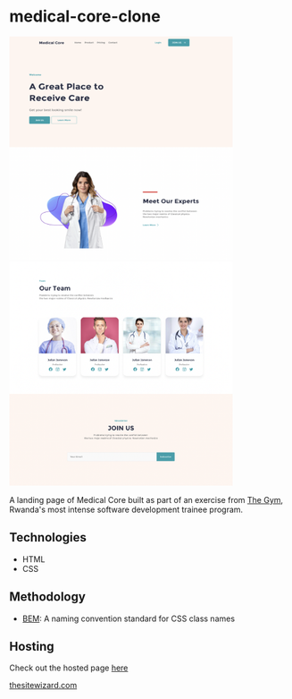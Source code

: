 # medical-core-clone
<p float="left">
    <img src="assets/screenshot-1.png" alt="Screenshot" width="400" height="400" />
    <img src="assets/screenshot-2.png" alt="Screenshot" width="400" height="400" />
</p>

A landing page of Medical Core built as part of an exercise from <a href="https://www.thegym-rwanda.com/" target="_blank">The Gym</a>, Rwanda's most intense software development trainee program. 

## Technologies

* HTML
* CSS

## Methodology

* <a href="https://getbem.com/" target="_blank">BEM</a>: A naming convention standard for CSS class names

## Hosting

Check out the hosted page <a href="" target="_blank">here</a>

<a href="https://www.thesitewizard.com/" target="_blank">thesitewizard.com</a>